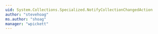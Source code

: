 ```yaml
---
uid: System.Collections.Specialized.NotifyCollectionChangedAction
author: "stevehoag"
ms.author: "shoag"
manager: "wpickett"
---
```

